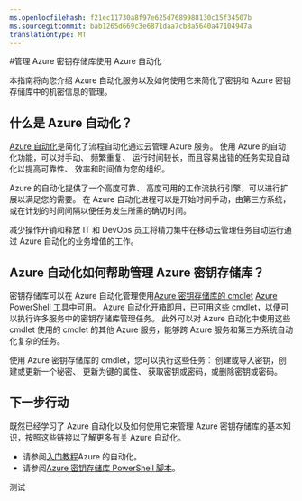 ```yaml
---
ms.openlocfilehash: f21ec11730a8f97e625d7689988130c15f34507b
ms.sourcegitcommit: bab1265d669c3e6871daa7cb8a5640a47104947a
translationtype: MT
---
```

<properties
    pageTitle="管理 Azure 密钥存储库使用 Azure 自动化"
    description="了解如何使用 Azure 自动化服务管理 Azure 密钥存储库。"
    services="Key-Vault, automation"
    documentationCenter=""
    authors="csand-msft"
    manager="eamono"
    editor=""/>

<tags
    ms.service="key-vault"
    ms.workload="identity"
    ms.tgt_pltfrm="na"
    ms.devlang="na"
    ms.topic="article"
    ms.date="07/30/2015"
    ms.author="csand"/>



#管理 Azure 密钥存储库使用 Azure 自动化

本指南将向您介绍 Azure 自动化服务以及如何使用它来简化了密钥和 Azure 密钥存储库中的机密信息的管理。

## 什么是 Azure 自动化？

[Azure 自动化](http://azure.microsoft.com/services/automation/)是简化了流程自动化通过云管理 Azure 服务。 使用 Azure 的自动化功能，可以对手动、 频繁重复、 运行时间较长，而且容易出错的任务实现自动化以提高可靠性、 效率和时间值为您的组织。

Azure 的自动化提供了一个高度可靠、 高度可用的工作流执行引擎，可以进行扩展以满足您的需要。 在 Azure 自动化进程可以是开始时间手动，由第三方系统，或在计划的时间间隔以便任务发生所需的确切时间。

减少操作开销和释放 IT 和 DevOps 员工将精力集中在移动云管理任务自动运行通过 Azure 自动化的业务增值的工作。


## Azure 自动化如何帮助管理 Azure 密钥存储库？

密钥存储库可以在 Azure 自动化管理使用[Azure 密钥存储库的 cmdlet](https://msdn.microsoft.com/library/azure/dn868052.aspx) [Azure PowerShell 工具](https://msdn.microsoft.com/library/azure/jj156055.aspx)中可用。 Azure 自动化开箱即用，已可用这些 cmdlet，以便可以执行许多服务中的密钥存储库管理任务。 此外可以对 Azure 自动化中使用这些 cmdlet 使用的 cmdlet 的其他 Azure 服务，能够跨 Azure 服务和第三方系统自动化复杂的任务。

使用 Azure 密钥存储库的 cmdlet，您可以执行这些任务︰ 创建或导入密钥，创建或更新一个秘密、 更新为键的属性、 获取密钥或密码，或删除密钥或密码。


## 下一步行动

既然已经学习了 Azure 自动化以及如何使用它来管理 Azure 密钥存储库的基本知识，按照这些链接以了解更多有关 Azure 自动化。

* 请参阅[入门教程](../automation-create-runbook-from-samples.md)Azure 的自动化。
* 请参阅[Azure 密钥存储库 PowerShell 脚本](https://gallery.technet.microsoft.com/scriptcenter/Azure-Key-Vault-Powershell-1349b091)。
 
测试
